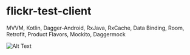 # flickr-test-client

MVVM, Kotlin, Dagger-Android, RxJava, RxCache, Data Binding, Room, Retrofit, Product Flavors, Mockito, Daggermock

![Alt Text](https://github.com/nurjan84/flickr-test-client/blob/master/2019_02_12_13_48_26.gif)
